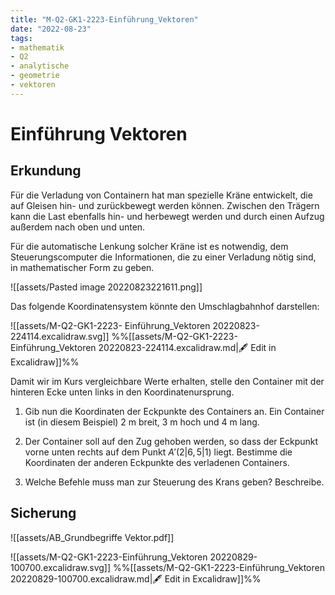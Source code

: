 ```yaml
---
title: "M-Q2-GK1-2223-Einführung_Vektoren"
date: "2022-08-23"
tags: 
- mathematik
- Q2
- analytische
- geometrie
- vektoren
---
```

# Einführung Vektoren

## Erkundung
Für die Verladung von Containern hat man spezielle Kräne entwickelt, die auf Gleisen hin- und zurückbewegt werden können. Zwischen den Trägern kann die Last ebenfalls hin- und herbewegt werden und durch einen Aufzug außerdem nach oben und unten.

Für die automatische Lenkung solcher Kräne ist es notwendig, dem Steuerungscomputer die Informationen, die zu einer Verladung nötig sind, in mathematischer Form zu geben.

![[assets/Pasted image 20220823221611.png]]

Das folgende Koordinatensystem könnte den Umschlagbahnhof darstellen:

![[assets/M-Q2-GK1-2223- Einführung_Vektoren 20220823-224114.excalidraw.svg]]
%%[[assets/M-Q2-GK1-2223- Einführung_Vektoren 20220823-224114.excalidraw.md|🖋 Edit in Excalidraw]]%%


Damit wir im Kurs vergleichbare Werte erhalten, stelle den Container mit der hinteren Ecke unten links in den Koordinatenursprung. 
1. Gib nun die Koordinaten der Eckpunkte des Containers an. Ein Container ist (in diesem Beispiel) 2 m breit, 3 m hoch und 4 m lang.

2. Der Container soll auf den Zug gehoben werden, so dass der Eckpunkt vorne unten rechts auf dem Punkt $A'(2|6,5|1)$ liegt. Bestimme die Koordinaten der anderen Eckpunkte des verladenen Containers.

3. Welche Befehle muss man zur Steuerung des Krans geben? Beschreibe.

## Sicherung

![[assets/AB_Grundbegriffe Vektor.pdf]]

![[assets/M-Q2-GK1-2223-Einführung_Vektoren 20220829-100700.excalidraw.svg]]
%%[[assets/M-Q2-GK1-2223-Einführung_Vektoren 20220829-100700.excalidraw.md|🖋 Edit in Excalidraw]]%%